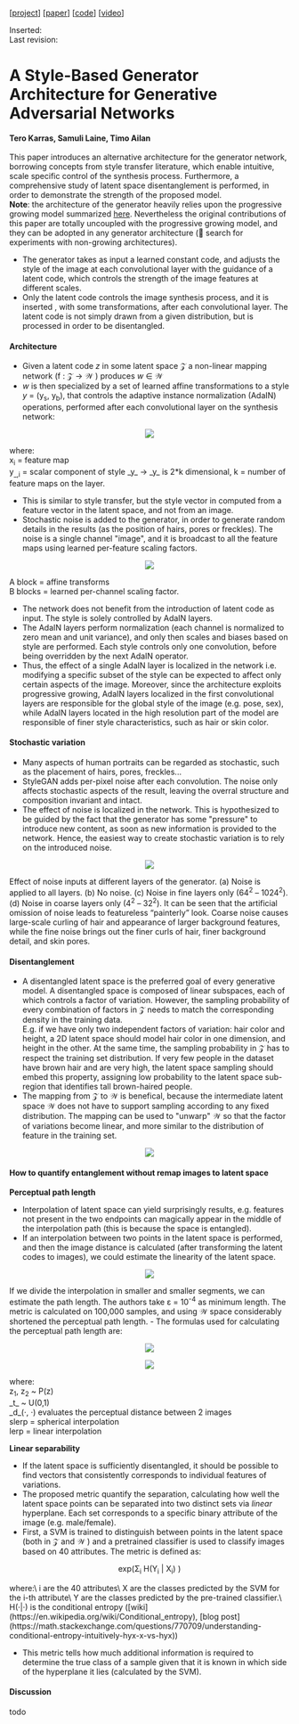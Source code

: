 [[project](https://research.nvidia.com/publication/2019-06_A-Style-Based-Generator)] [[paper](https://arxiv.org/abs/1812.04948)] [[code](https://github.com/NVlabs/stylegan)] [[video](https://www.youtube.com/watch?v=kSLJriaOumA&feature=youtu.be)]

Inserted:<br>
Last revision:

# A Style-Based Generator Architecture for Generative Adversarial Networks
**Tero Karras, Samuli Laine, Timo Ailan**
<br>
<br>
This paper introduces an alternative architecture for the generator network, borrowing concepts from style transfer literature, which enable intuitive, scale specific control of the synthesis process. Furthermore, a comprehensive study of latent space disentanglement is performed, in order to demonstrate the strength of the proposed model.<br>**Note**: the architecture of the generator heavily relies upon the progressive growing model summarized [here](Karras_2018.md). Nevertheless the original contributions of this paper are totally uncoupled with the progressive growing model, and they can be adopted in any generator architecture (:telescope: search for experiments with non-growing architectures).
- The generator takes as input a learned constant code, and adjusts the style of the image at each convolutional layer with the guidance of a latent code, which controls the strength of the image features at different scales.
- Only the latent code controls the image synthesis process, and it is inserted , with some transformations, after each convolutional layer. The latent code is not simply drawn from a given distribution, but is processed in order to be disentangled.

#### Architecture

- Given a latent code _z_ in some latent space &Zscr; a non-linear mapping network (f : &Zscr; &rarr; &Wscr; ) produces _w_ &in; &Wscr;
- _w_ is then specialized by a set of learned affine transformations to a style _y_ = (y<sub>s</sub>, y<sub>b</sub>), that controls the adaptive instance normalization (AdaIN) operations, performed after each convolutional layer on the synthesis network:
<p align="center">
  <img src="img/karras2019_eq1.png">
</p>
where:<br>
x<sub>i</sub> = feature map<br>
y<sub>&#95;,i</sub> = scalar component of style _y_ &rarr; _y_ is 2*k dimensional, k = number of feature maps on the layer.

- This is similar to style transfer, but the style vector in computed from a feature vector in the latent space, and not from an image.
- Stochastic noise is added to the generator, in order to generate random details in the results (as the position of hairs, pores or freckles). The noise is a single channel "image", and it is broadcast to all the feature maps using learned per-feature scaling factors.
<p align="center">
  <img src="img/karras2019_model.png">
</p>
A block = affine transforms<br>B blocks = learned per-channel scaling factor.


- The network does not benefit from the introduction of latent code as input. The style is solely controlled by AdaIN layers.
- The AdaIN layers perform normalization (each channel is normalized to zero mean and unit variance), and only then scales and biases based on style are performed. Each style controls only one convolution, before being overridden by the next AdaIN operator.
- Thus, the effect of a single AdaIN layer is localized in the network i.e. modifying a specific subset of the style can be expected to affect only certain aspects of the image. Moreover, since the architecture exploits progressive growing, AdaIN layers localized in the first convolutional layers are responsible for the global style of the image (e.g. pose, sex), while AdaIN layers located in the high resolution part of the model are responsible of finer style characteristics, such as hair or skin color.

#### Stochastic variation
- Many aspects of human portraits can be regarded as stochastic, such as the placement of hairs, pores, freckles...
- StyleGAN adds per-pixel noise after each convolution. The noise only affects stochastic aspects of the result, leaving the overral structure and composition invariant and intact.
- The effect of noise is localized in the network. This is hypothesized to be guided by the fact that the generator has some "pressure" to introduce new content, as soon as new information is provided to the network. Hence, the easiest way to create stochastic variation is to rely on the introduced noise.
<p align="center">
  <img src="img/karras2019_noise.png">
</p>
Effect of noise inputs at different layers of the generator. (a) Noise is applied to all layers. (b) No noise. (c) Noise in fine layers only (64<sup>2</sup> – 1024<sup>2</sup>). (d) Noise in coarse layers only (4<sup>2</sup> – 32<sup>2</sup>). It can be seen that the artificial omission of noise leads to featureless “painterly” look. Coarse noise causes large-scale curling of hair and appearance of larger background features, while the fine noise brings out the finer curls of hair, finer background detail, and skin pores.

#### Disentanglement
- A disentangled latent space is the preferred goal of every generative model. A disentangled space is composed of linear subspaces, each of which controls a factor of variation. However, the sampling probability of every combination of factors in &Zscr; needs to match the corresponding density in the training data.<br>E.g. if we have only two independent factors of variation: hair color and height, a 2D latent space should model hair color in one dimension, and height in the other. At the same time, the sampling probability in &Zscr; has to respect the training set distribution. If very few people in the dataset have brown hair and are very high, the latent space sampling should embed this property, assigning low probability to the latent space sub-region that identifies tall brown-haired people.
- The mapping from &Zscr; to &Wscr; is benefical, because the intermediate latent space &Wscr; does not have to support sampling according to any fixed distribution. The mapping can be used to "unwarp" &Wscr; so that the factor of variations become linear, and more similar to the distribution of feature in the training set.
<p align="center">
  <img src="img/karras2019_untanglement.png">
</p>

#### How to quantify entanglement without remap images to latent space
**Perceptual path length**
- Interpolation of latent space can yield surprisingly results, e.g. features not present in the two endpoints can magically appear in the middle of the interpolation path (this is because the space is entangled).
- If an interpolation between two points in the latent space is performed, and then the image distance is calculated (after transforming the latent codes to images), we could estimate the linearity of the latent space.
<p align="center">
<img src="img/karras2019_latent_space.jpg">
</p>
If we divide the interpolation in smaller and smaller segments, we can estimate the path length. The authors take &epsilon; = 10<sup>-4</sup> as minimum length. The metric is calculated on 100,000 samples, and using &Wscr; space considerably shortened the perceptual path length.
- The formulas used for calculating the perceptual path length are:
<p align="center">
<img src="img/karras2019_eq2.png">
</p>
<p align="center">
<img src="img/karras2019_eq3.png">
</p>
where:<br>
z<sub>1</sub>, z<sub>2</sub> ~ P(z)<br>
_t_ ~ U(0,1)<br>
_d_(&middot;, &middot;) evaluates the perceptual distance between 2 images<br>
slerp = spherical interpolation<br>
lerp = linear interpolation

**Linear separability**
- If the latent space is sufficiently disentangled, it should be possible to find vectors that consistently corresponds to individual features of variations.
- The proposed metric quantify the separation, calculating how well the latent space points can be separated into two distinct sets via _linear_ hyperplane. Each set corresponds to a specific binary attribute of the image (e.g. male/female).
- First, a SVM is trained to distinguish between points in the latent space (both in &Zscr; and &Wscr; ) and a pretrained classifier is used to classify images based on 40 attributes. The metric is defined as:
<p align="center">
exp(&Sigma;<sub>i</sub> H(Y<sub>i</sub> | X<sub>i</sub>) )
</p>
where:\
i are the 40 attributes\
X are the classes predicted by the SVM for the i-th attribute\
Y are the classes predicted by the pre-trained classifier.\
H(&middot;|&middot;) is the conditional entropy ([wiki](https://en.wikipedia.org/wiki/Conditional_entropy), [blog post](https://math.stackexchange.com/questions/770709/understanding-conditional-entropy-intuitively-hyx-x-vs-hyx))

- This metric tells how much additional information is required to determine the true class of a sample given that it is known in which side of the hyperplane it lies (calculated by the SVM).

#### Discussion
todo 
